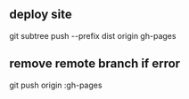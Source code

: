 ## deploy site
git subtree push --prefix dist origin gh-pages

## remove remote branch if error
git push origin :gh-pages
